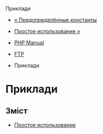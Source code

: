 Приклади

-   [« Предопределённые константы](ftp.constants.html)
    
-   [Простое использование »](ftp.examples-basic.html)
    
-   [PHP Manual](index.html)
    
-   [FTP](book.ftp.html)
    
-   Приклади
    

# Приклади

## Зміст

-   [Простое использование](ftp.examples-basic.html)